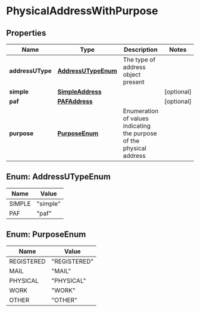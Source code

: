
# PhysicalAddressWithPurpose

## Properties
Name | Type | Description | Notes
------------ | ------------- | ------------- | -------------
**addressUType** | [**AddressUTypeEnum**](#AddressUTypeEnum) | The type of address object present | 
**simple** | [**SimpleAddress**](SimpleAddress.md) |  |  [optional]
**paf** | [**PAFAddress**](PAFAddress.md) |  |  [optional]
**purpose** | [**PurposeEnum**](#PurposeEnum) | Enumeration of values indicating the purpose of the physical address | 


<a name="AddressUTypeEnum"></a>
## Enum: AddressUTypeEnum
Name | Value
---- | -----
SIMPLE | &quot;simple&quot;
PAF | &quot;paf&quot;


<a name="PurposeEnum"></a>
## Enum: PurposeEnum
Name | Value
---- | -----
REGISTERED | &quot;REGISTERED&quot;
MAIL | &quot;MAIL&quot;
PHYSICAL | &quot;PHYSICAL&quot;
WORK | &quot;WORK&quot;
OTHER | &quot;OTHER&quot;



